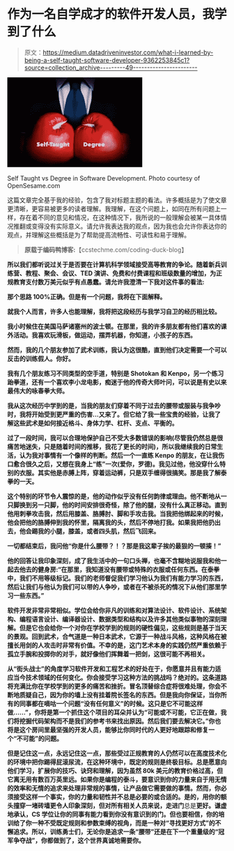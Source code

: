 # 作为一名自学成才的软件开发人员，我学到了什么

> 原文：<https://medium.datadriveninvestor.com/what-i-learned-by-being-a-self-taught-software-developer-9362253845c1?source=collection_archive---------49----------------------->

![](img/bf4d7ca615599711fd02a7a662ce44e2.png)

Self Taught vs Degree in Software Development. Photo courtesy of OpenSesame.com

这篇文章完全基于我的经验，包含了我对标题主题的看法。许多概括是为了使文章更清晰，更容易被更多的读者理解。我理解，在这个问题上，如同在所有问题上一样，存在着不同的意见和情况，在这种情况下，我所说的一般理解会被某一具体情况推翻或变得没有实际意义。请允许我表达我的观点，因为我也会允许你表达你的观点，并理解这些概括是为了帮助提高流畅性、可读性和易于理解。

> **原载于编码鸭博客:**【ccstechme.com/coding-duck-blog】

**所以我们都听说过关于是否要在计算机科学领域接受高等教育的争论。随着新兵训练营、教程、聚会、会议、TED 演讲、免费和付费课程和班级数量的增加，为正规教育支付数万美元似乎有点愚蠢。请允许我澄清一下我对这件事的看法:**

**那个思路 100%正确。但是有一个问题，我将在下面解释。**

**就我个人而言，许多人也能理解，我将把这段经历与我学习自卫的经历相比较。**

**我小时候住在美国马萨诸塞州的波士顿。在那里，我的许多朋友都有他们喜欢的课外活动。我喜欢玩滑板，做运动，摆弄机器，你知道，小孩子的东西。**

**然而，我的几个朋友参加了武术训练，我认为这很酷，直到他们决定需要一个可以反击的训练假人。你好。**

**我有几个朋友练习不同类型的空手道，特别是 Shotokan 和 Kenpo，另一个练习跆拳道，还有一个喜欢李小龙电影，痴迷于他的传奇大师叶问，可以说是有史以来最伟大的咏春拳大师。**

**我从这次经历中学到的是，当我的朋友们穿着不同于过去的腰带或服装与我争吵时，我将开始受到更严重的伤害...又来了。但它给了我一些宝贵的经验，让我了解这些武术是如何接近格斗、身体力学、杠杆、支点、平衡的。**

**过了一段时间，我可以合理地保护自己不受大多数错误的影响(尽管我仍然总是很痛苦地迷失，只是随着时间的推移，我花了更长的时间)，所以我继续我的日常生活，认为我对事情有一个像样的判断。然后一个一直练 Kenpo 的朋友，在让我伤口愈合很久之后，又想在我身上“练”一次(爱你，罗德)。我见过他，他没穿什么特别的衣服。其实他是赤膊上阵，穿着运动裤，只是双手缠得很搞笑。那是我了解泰拳的一天。**

**这个特别的环节令人震惊的是，他的动作似乎没有任何韵律或理由。他不断地从一只脚换到另一只脚，他的时间安排很奇怪，除了他的腿，没有什么真正移动。直到他用刺拳攻击我，然后用膝盖、胳膊肘、脚和手攻击我。当我把他绑起来的时候，他会把他的胳膊伸到我的怀里，隔离我的头，然后不停地打我。如果我把他扔出去，他会踢我的小腿，膝盖，或者四头肌，然后飞回来。**

**一切都结束后，我问他“你是什么腰带？！？那是我这辈子挨的最狠的一顿揍！”**

**他的回答让我印象深刻，成了我生活中的一句口头禅，也毫不含糊地说服我和他一起去他去的健身房:“在那里，我知道没有腰带或特殊的衣服或任何东西。在泰拳中，我们不用等级标记。我们的老师督促我们学习他认为我们有能力学习的东西，然后让我们与他认为我们可以带的人争吵，或者在不被杀死的情况下从他们那里学习一些东西。”**

**软件开发非常非常相似。学位会给你非凡的训练和对算法设计、软件设计、系统架构、编程语言设计、编译器设计、数据类型和结构以及许多其他类似事物的深刻理解。但是它也会给你一个对你在学校学到的规则的硬性偏见，这些规则是基于当天的景观。回到武术，合气道是一种日本武术，它源于一种战斗风格，这种风格在被擅长用剑的人攻击时非常有价值。不幸的是，这门艺术本身的实践仍然严重依赖于孤立手腕和投掷你的对手，就好像他们挥舞着一把剑，这很可能不再相关。**

**从“街头战士”的角度学习软件开发和工程艺术的好处在于，你愿意并且有能力适应当今技术领域的任何变化。你会接受学习这种方法的挑战吗？绝对的。这条道路将充满比你在学校学到的更多的痛苦和挫折。冒名顶替综合症将很难处理，你会不断地质疑自己，因为你的墙上没有挂着院长签名的东西。但是我向你保证，当你所有的同事都在嘀咕一个问题“没有任何意义”的时候。这只是它不可能这样做……”，你将是第一个抓住这个项目的耳朵并认为“可能或不可能，它正在做，我们将挖掘代码架构而不是我们的参考书来找出原因。然后我们要去解决它。”你也将是这个房间里最坚强的开发人员，能够比你同时代的人更好地跟踪和修复一个“不可能”的问题。**

**但是记住这一点，永远记住这一点，那些受过正规教育的人仍然可以在高度技术化的环境中把你踢得屁滚尿流，在这种环境中，既定的规则是终极目标。总是愿意向他们学习，扩展你的技巧、诀窍和理解，因为虽然 80k 美元的教育价格过高，但它离无用有数百万英里远。如果你是编程的泰斗，要意识到你的力量来自于用无情的效率和无情的追求来处理非常规的事情，让产品做它需要做的事情。然而，你必须接受这样一个事实，你的力量和韧性并不总是必要的或合适的。是的，用你的额头撞穿一堵砖墙更令人印象深刻，但对所有相关人员来说，走进门**总是**更好。谦虚地承认，CS 学位让你的同事有能力看到你没有意识到的门。但也要相信，你的培训给了你一种不受既定规则和参数束缚的视角，而是一种对“寻找更好方式”的不懈追求。所以，训练勇士们，无论你是追求一条“腰带”还是在下一个重量级的“冠军争夺战”，你都做到了，这个世界真诚地需要你。**